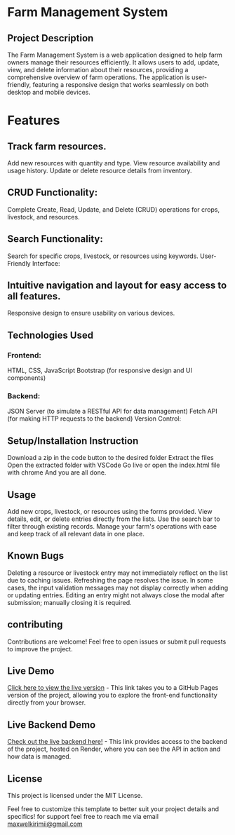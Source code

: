 # Farm Management System
## Project Description
The Farm Management System is a web application designed to help farm owners manage their resources efficiently. It allows users to add, update, view, and delete information about their resources, providing a comprehensive overview of farm operations. The application is user-friendly, featuring a responsive design that works seamlessly on both desktop and mobile devices.

# Features

## Track farm resources.
Add new resources with quantity and type.
View resource availability and usage history.
Update or delete resource details from inventory.

## CRUD Functionality:
Complete Create, Read, Update, and Delete (CRUD) operations for crops, livestock, and resources.

## Search Functionality:
Search for specific crops, livestock, or resources using keywords.
User-Friendly Interface:

## Intuitive navigation and layout for easy access to all features.
Responsive design to ensure usability on various devices.

## Technologies Used
### Frontend:
HTML, CSS, JavaScript
Bootstrap (for responsive design and UI components)
### Backend:
JSON Server (to simulate a RESTful API for data management)
Fetch API (for making HTTP requests to the backend)
Version Control:

## Setup/Installation Instruction
Download a zip in the code button to the desired folder
Extract the files
Open the extracted folder with VSCode
Go live or open the index.html file with chrome
And you are all done.

## Usage
Add new crops, livestock, or resources using the forms provided.
View details, edit, or delete entries directly from the lists.
Use the search bar to filter through existing records.
Manage your farm's operations with ease and keep track of all relevant data in one place.

## Known Bugs
Deleting a resource or livestock entry may not immediately reflect on the list due to caching issues. Refreshing the page resolves the issue.
In some cases, the input validation messages may not display correctly when adding or updating entries.
Editing an entry might not always close the modal after submission; manually closing it is required.

## contributing
Contributions are welcome! Feel free to open issues or submit pull requests to improve the project.

## Live Demo
[Click here to view the live version](https://hamaxwel.github.io/phase-1-project/) - This link takes you to a GitHub Pages version of the project, allowing you to explore the front-end functionality directly from your browser.

## Live Backend Demo
[Check out the live backend here!](https://phase-1-project-f05d.onrender.com) - This link provides access to the backend of the project, hosted on Render, where you can see the API in action and how data is managed.

## License
This project is licensed under the MIT License.

Feel free to customize this template to better suit your project details and specifics! for support feel free to reach me via email maxwelkirimii@gmail.com
